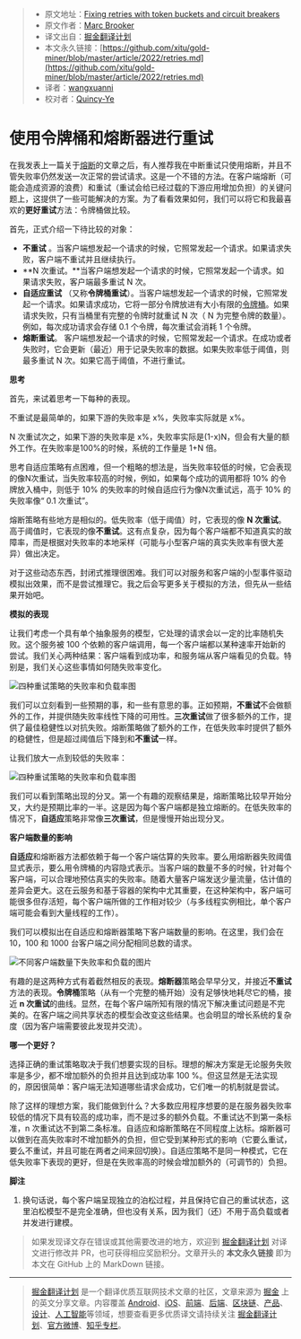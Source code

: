 > * 原文地址：[Fixing retries with token buckets and circuit breakers](https://brooker.co.za/blog/2022/02/28/retries.html)
> * 原文作者：[Marc Brooker](https://brooker.co.za/blog/publications.html)
> * 译文出自：[掘金翻译计划](https://github.com/xitu/gold-miner)
> * 本文永久链接：[https://github.com/xitu/gold-miner/blob/master/article/2022/retries.md](https://github.com/xitu/gold-miner/blob/master/article/2022/retries.md)
> * 译者：[wangxuanni](https://github.com/wangxuanni)
> * 校对者：[Quincy-Ye](https://github.com/Quincy-Ye)

# 使用令牌桶和熔断器进行重试

在我发表上一篇关于[熔断](https://brooker.co.za/blog/2022/02/16/circuit-breakers.html)的文章之后，有人推荐我在中断重试只使用熔断，并且不管失败率仍然发送一次正常的尝试请求。这是一个不错的方法。在客户端熔断（可能会造成资源的浪费）和重试（重试会给已经过载的下游应用增加负担）的关键问题上，这提供了一些可能解决的方案。为了看看效果如何，我们可以将它和我最喜欢的**更好重试**方法：令牌桶做比较。

首先，正式介绍一下待比较的对象：

* **不重试** 。当客户端想发起一个请求的时候，它照常发起一个请求。如果请求失败，客户端不重试并且继续执行。
* **N 次重试。**当客户端想发起一个请求的时候，它照常发起一个请求。如果请求失败，客户端最多重试 N 次。
* **自适应重试** （又称**令牌桶重试**）。当客户端想发起一个请求的时候，它照常发起一个请求。如果请求成功，它将一部分令牌放进有大小有限的[令牌桶](https://en.wikipedia.org/wiki/Token_bucket)。如果请求失败，只有当桶里有完整的令牌时就重试 N 次（ N 为完整令牌的数量）。例如，每次成功请求会存储 0.1 个令牌，每次重试会消耗 1 个令牌。
* **熔断重试**。 客户端想发起一个请求的时候，它照常发起一个请求。在成功或者失败时，它会更新（最近）用于记录失败率的数据。如果失败率低于阈值，则最多重试 N 次。如果它高于阈值，不进行重试。

**思考**

首先，来试着思考一下每种的表现。

不重试是最简单的，如果下游的失败率是 x%，失败率实际就是 x%。

N 次重试次之，如果下游的失败率是 x%，失败率实际是(1-x)N，但会有大量的额外工作。在失败率是100%的时候，系统的工作量是 1+N 倍。

思考自适应策略有点困难，但一个粗略的想法是，当失败率较低的时候，它会表现的像N次重试，当失败率较高的时候，例如，如果每个成功的调用都将 10% 的令牌放入桶中，则低于 10% 的失败率的时候自适应行为像N次重试远，高于 10% 的失败率像“ 0.1 次重试”。

熔断策略有些地方是相似的。低失败率（低于阈值）时，它表现的像 **N 次重试**。高于阈值时，它表现的像**不重试**。这有点复杂，因为每个客户端都不知道真实的故障率，而是根据对失败率的本地采样（可能与小型客户端的真实失败率有很大差异）做出决定。

对于这些动态东西，封闭式推理很困难。我们可以对服务和客户端的小型事件驱动模拟出效果，而不是尝试推理它。我之后会写更多关于模拟的方法，但先从一些结果开始吧。

**模拟的表现**

让我们考虑一个具有单个抽象服务的模型，它处理的请求会以一定的比率随机失败。这个服务被 100 个依赖的客户端调用，每一个客户端都以某种速率开始新的尝试。我们关心两种结果：客户端看到成功率，和服务端从客户端看见的负载。特别是，我们关心这些事情如何随失败率变化。

![四种重试策略的失败率和负载率图](https://mbrooker-blog-images.s3.amazonaws.com/retry_simulation_results.png)

我们可以立刻看到一些预期的事，和一些有意思的事。正如预期，**不重试**不会做额外的工作，并提供随失败率线性下降的可用性。**三次重试**做了很多额外的工作，提供了最佳稳健性以对抗失败。熔断策略做了额外的工作，在低失败率时提供了额外的稳健性，但是超过阈值后下降到和**不重试**一样。

让我们放大一点到较低的失败率：

![四种重试策略的失败率和负载率图](https://mbrooker-blog-images.s3.amazonaws.com/retry_simulation_results_zoomed.png)

我们可以看到策略出现的分叉。第一个有趣的观察结果是，熔断策略比较早开始分叉，大约是预期比率的一半。这是因为每个客户端都是独立熔断的。在低失败率的情况下，**自适应**策略非常像**三次重试**，但是慢慢开始出现分叉。

**客户端数量的影响**

**自适应**和熔断器方法都依赖于每一个客户端估算的失败率。要么用熔断器失败阈值显式表示，要么用令牌桶的内容隐式表示。当客户端的数量不多的时候，针对每个客户端，可以合理地预估真实的失败率。随着大量客户端发送少量流量，估计值的差异会更大。这在云服务和基于容器的架构中尤其重要，在这种架构中，客户端可能很多但存活短，每个客户端所做的工作相对较少（与多线程实例相比，单个客户端可能会看到大量线程的工作）。

我们可以模拟出在自适应和熔断器策略下客户端数量的影响。在这里，我们会在 10，100 和 1000 台客户端之间分配相同总数的请求。

![不同客户端数量下失败率和负载的图片](https://mbrooker-blog-images.s3.amazonaws.com/retry_simulation_results_clients.png)

有趣的是这两种方式有着截然相反的表现。**熔断器**策略会早早分叉，并接近**不重试**方法的表现。**令牌桶**策略（从有一个完整的桶开始）没有足够快地耗尽它的桶，接近 **n 次重试**的曲线。显然，在每个客户端所知有限的情况下解决重试问题是不完美的。在客户端之间共享状态的模型会改变这些结果。也会明显的增长系统的复杂度（因为客户端需要彼此发现并交流）。

**哪一个更好？**

选择正确的重试策略取决于我们想要实现的目标。理想的解决方案是无论服务失败率是多少，都不增加额外的负担并且达到成功率 100 %。但这显然是无法实现的，原因很简单：客户端无法知道哪些请求会成功，它们唯一的机制就是尝试。

除了这样的理想方案，我们能做到什么？大多数应用程序想要的是在服务器失败率较低的情况下具有较高的成功率，而不是过多的额外负载。不重试达不到第一条标准，n 次重试达不到第二条标准。自适应和熔断策略在不同程度上达标。熔断器可以做到在高失败率时不增加额外的负担，但它受到某种形式的影响（它要么重试，要么不重试，并且可能在两者之间来回切换）。自适应策略不是同一种模式，它在低失败率下表现的更好，但是在失败率高的时候会增加额外的（可调节的）负担。

**脚注**

1. 换句话说，每个客户端呈现独立的泊松过程，并且保持它自己的重试状态，这里泊松模型不是完全准确，但也没有关系，因为我们（还）不用于高负载或者并发进行建模。

> 如果发现译文存在错误或其他需要改进的地方，欢迎到 [掘金翻译计划](https://github.com/xitu/gold-miner) 对译文进行修改并 PR，也可获得相应奖励积分。文章开头的 **本文永久链接** 即为本文在 GitHub 上的 MarkDown 链接。

---

> [掘金翻译计划](https://github.com/xitu/gold-miner) 是一个翻译优质互联网技术文章的社区，文章来源为 [掘金](https://juejin.im) 上的英文分享文章。内容覆盖 [Android](https://github.com/xitu/gold-miner#android)、[iOS](https://github.com/xitu/gold-miner#ios)、[前端](https://github.com/xitu/gold-miner#前端)、[后端](https://github.com/xitu/gold-miner#后端)、[区块链](https://github.com/xitu/gold-miner#区块链)、[产品](https://github.com/xitu/gold-miner#产品)、[设计](https://github.com/xitu/gold-miner#设计)、[人工智能](https://github.com/xitu/gold-miner#人工智能)等领域，想要查看更多优质译文请持续关注 [掘金翻译计划](https://github.com/xitu/gold-miner)、[官方微博](http://weibo.com/juejinfanyi)、[知乎专栏](https://zhuanlan.zhihu.com/juejinfanyi)。
